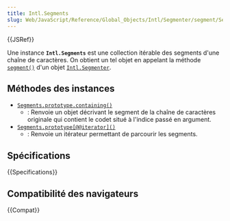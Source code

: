 ```yaml
---
title: Intl.Segments
slug: Web/JavaScript/Reference/Global_Objects/Intl/Segmenter/segment/Segments
---
```


{{JSRef}}

Une instance **`Intl.Segments`** est une collection itérable des segments d'une chaîne de caractères. On obtient un tel objet en appelant la méthode [`segment()`](/fr/docs/Web/JavaScript/Reference/Global_Objects/Intl/Segmenter/segment) d'un objet [`Intl.Segmenter`](/fr/docs/Web/JavaScript/Reference/Global_Objects/Intl/Segmenter).

## Méthodes des instances

- [`Segments.prototype.containing()`](/fr/docs/Web/JavaScript/Reference/Global_Objects/Intl/Segmenter/segment/Segments/containing)
  - : Renvoie un objet décrivant le segment de la chaîne de caractères originale qui contient le codet situé à l'indice passé en argument.
- [`Segments.prototype[@@iterator]()`](/fr/docs/Web/JavaScript/Reference/Global_Objects/Intl/Segmenter/segment/Segments/Symbol.iterator)
  - : Renvoie un itérateur permettant de parcourir les segments.

## Spécifications

{{Specifications}}

## Compatibilité des navigateurs

{{Compat}}
